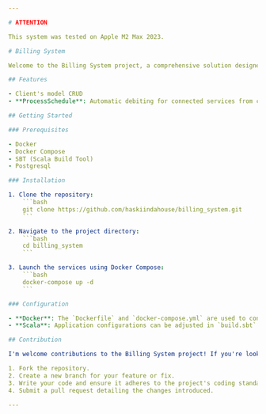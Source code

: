 ```yaml
---

# ATTENTION

This system was tested on Apple M2 Max 2023.

# Billing System

Welcome to the Billing System project, a comprehensive solution designed to streamline billing and invoicing processes. This system leverages Scala, Docker, and PostgreSQL to create a robust backend capable of handling complex billing operations.

## Features

- Client's model CRUD 
- **ProcessSchedule**: Automatic debiting for connected services from customers

## Getting Started

### Prerequisites

- Docker
- Docker Compose
- SBT (Scala Build Tool)
- Postgresql

### Installation

1. Clone the repository:
    ```bash
    git clone https://github.com/haskiindahouse/billing_system.git
    ```

2. Navigate to the project directory:
    ```bash
    cd billing_system
    ```

3. Launch the services using Docker Compose:
    ```bash
    docker-compose up -d
    ```

### Configuration

- **Docker**: The `Dockerfile` and `docker-compose.yml` are used to containerize the application and its dependencies.
- **Scala**: Application configurations can be adjusted in `build.sbt` and `.scalafmt.conf`.

## Contribution

I'm welcome contributions to the Billing System project! If you're looking to contribute, please follow these steps:

1. Fork the repository.
2. Create a new branch for your feature or fix.
3. Write your code and ensure it adheres to the project's coding standards.
4. Submit a pull request detailing the changes introduced.

---
```

